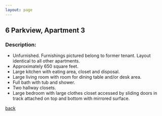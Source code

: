 ```yaml
---
layout: page
---
```


## 6 Parkview, Apartment 3
### Description:

* Unfurnished. Furnishings pictured belong to former tenant. Layout identical to all other apartments.
* Approximately 650 square feet.  
* Large kitchen with eating area, closet and disposal.
* Large living room with room for dining table and/or desk area.
* Full bath with tub and shower.
* Two hallway closets.
* Large bedroom with large clothes closet accessed by sliding doors in track attached on top and bottom with mirrored surface.

[back](/)
